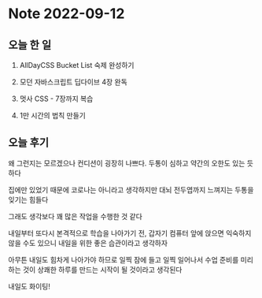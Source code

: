 # Note 2022-09-12

## 오늘 한 일

1. AllDayCSS Bucket List 숙제 완성하기

2. 모던 자바스크립트 딥다이브 4장 완독

3. 멋사 CSS - 7장까지 복습

4. 1만 시간의 법칙 만들기

## 오늘 후기

왜 그런지는 모르겠으나 컨디션이 굉장히 나쁘다. 두통이 심하고 약간의 오한도 있는 듯하다

집에만 있었기 때문에 코로나는 아니라고 생각하지만 대뇌 전두엽까지 느껴지는 두통을 잊기는 힘들다

그래도 생각보다 꽤 많은 작업을 수행한 것 같다

내일부터 또다시 본격적으로 학습을 나아가기 전, 갑자기 컴퓨터 앞에 앉으면 익숙하지 않을 수도 있으니 내일을 위한 좋은 습관이라고 생각하자

아무튼 내일도 힘차게 나아가야 하므로 일찍 잠에 들고 일찍 일어나서 수업 준비를 미리 하는 것이 상쾌한 하루를 만드는 시작이 될 것이라고 생각된다

내일도 화이팅!

